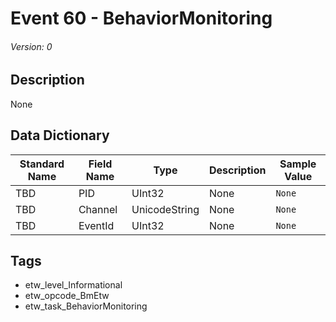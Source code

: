 # Event 60 - BehaviorMonitoring
###### Version: 0

## Description
None

## Data Dictionary
|Standard Name|Field Name|Type|Description|Sample Value|
|---|---|---|---|---|
|TBD|PID|UInt32|None|`None`|
|TBD|Channel|UnicodeString|None|`None`|
|TBD|EventId|UInt32|None|`None`|

## Tags
* etw_level_Informational
* etw_opcode_BmEtw
* etw_task_BehaviorMonitoring
